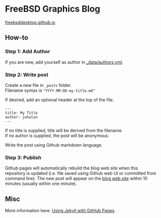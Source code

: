 # FreeBSD Graphics Blog

[freebsddesktop.github.io](https://freebsddesktop.github.io)

## How-to

### Step 1: Add Author

If you are new, add yourself as author in [_data/authors.yml](https://github.com/FreeBSDDesktop/freebsddesktop.github.io/blob/master/_data/authors.yml).

### Step 2: Write post

Create a new file in `_posts` folder.  
Filename syntax is `"YYYY-MM-DD-my-title.md"`

If desired, add an optional header at the top of the file.
```
---
title: My Title
author: johalun
---
```

If no title is supplied, title will be derived from the filename.  
If no author is supplied, the post will be anonymous.  
  
Write the post using Github markdown language.

### Step 3: Publish

Github pages will automatically rebuild the blog web site when this repository is updated (i.e. file saved using Github web UI or committed from command line). The new post will appear on the [blog web site](https://freebsddesktop.github.io) within 10 minutes (usually within one minute).


## Misc

More information here: [Using Jekyll with GitHub Pages](https://help.github.com/articles/using-jekyll-as-a-static-site-generator-with-github-pages/).
